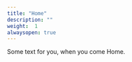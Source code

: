 ```yaml
---
title: "Home"
description: ""
weight:  1 
alwaysopen: true 
---
```


Some text for you, when you come Home.

